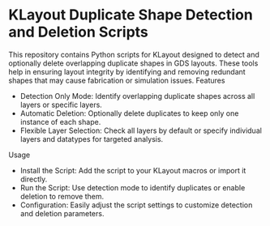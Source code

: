 # KLayout Duplicate Shape Detection and Deletion Scripts
This repository contains Python scripts for KLayout designed to detect and optionally delete overlapping duplicate shapes in GDS layouts. These tools help in ensuring layout integrity by identifying and removing redundant shapes that may cause fabrication or simulation issues.
Features

* Detection Only Mode: Identify overlapping duplicate shapes across all layers or specific layers.
* Automatic Deletion: Optionally delete duplicates to keep only one instance of each shape.
* Flexible Layer Selection: Check all layers by default or specify individual layers and datatypes for targeted analysis.

Usage

* Install the Script: Add the script to your KLayout macros or import it directly.
* Run the Script: Use detection mode to identify duplicates or enable deletion to remove them.
* Configuration: Easily adjust the script settings to customize detection and deletion parameters.
